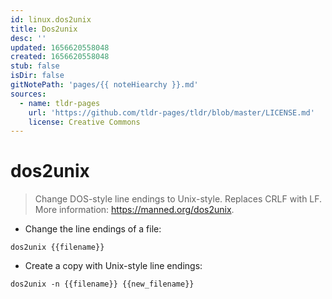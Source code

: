 ```yaml
---
id: linux.dos2unix
title: Dos2unix
desc: ''
updated: 1656620558048
created: 1656620558048
stub: false
isDir: false
gitNotePath: 'pages/{{ noteHiearchy }}.md'
sources:
  - name: tldr-pages
    url: 'https://github.com/tldr-pages/tldr/blob/master/LICENSE.md'
    license: Creative Commons
---
```

# dos2unix

> Change DOS-style line endings to Unix-style.
> Replaces CRLF with LF.
> More information: <https://manned.org/dos2unix>.

- Change the line endings of a file:

`dos2unix {{filename}}`

- Create a copy with Unix-style line endings:

`dos2unix -n {{filename}} {{new_filename}}`

